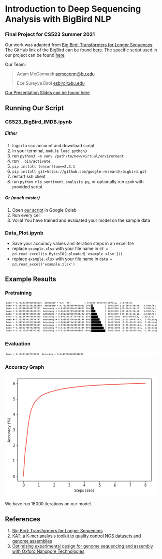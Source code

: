 # Introduction to Deep Sequencing Analysis with BigBird NLP

### Final Project for CS523 Summer 2021

Our work was adapted from [Big Bird: Transformers for Longer Sequences](https://arxiv.org/abs/2007.14062). The GitHub link of the BigBird can be found [here](https://github.com/google-research/bigbird). The specific script used in our project can be found [here](https://github.com/google-research/bigbird/blob/master/bigbird/classifier/imdb.ipynb)

Our Team:

 > Adam McCormack <acmccorm@bu.edu>
 > 
 > Ece Sureyya Birol <esbirol@bu.edu>

[Our Presentation Slides can be found here](https://drive.google.com/file/d/1OCpqMj7tmB-o5oDo5Vbq7QsL62_J3LnI/view?usp=sharing)

## Running Our Script

### CS523_BigBird_IMDB.ipynb
##### Either
1. login to scc account and download script
2. In your terminal, `module load python3`
3. run `python3 -m venv /path/to/new/virtual/environment`
4. run `. bin/activate`
5. `pip install tensorflow==2.3.1`
6. `pip install git+https://github.com/google-research/bigbird.git`
7. restart ssh client
8. run `python nlp_sentiment_analysis.py`, or optionally run `qsub` with provided script

##### Or (much easier)
1. Open [our script](https://github.com/esbirol/CS523-summer2021/blob/main/CS523_BigBird_IMDB.ipynb) in Google Colab
2. Run every cell 
3. Voila! You have trained and evaluated your model on the sample data



### Data_Plot.ipynb
- Save your accuracy values and iteration steps in an excel file
- replace `example.xlsx` with your file name in `df = pd.read_excel(io.BytesIO(uploaded['example.xlsx']))`
- replace `example.xlsx` with your file name in `data = pd.read_excel('example.xlsx')`

## Example Results

### Pretraining
![Training](https://github.com/esbirol/CS523-summer2021/blob/main/pretraining.png)

### Evaluation
![Evaluation](https://github.com/esbirol/CS523-summer2021/blob/main/eval.png)

### Accuracy Graph
<img src="https://github.com/esbirol/CS523-summer2021/blob/main/accuracy.png" width="550" height="400">

We have run 16000 iterations on our model.


## References
1. [Big Bird: Transformers for Longer Sequences](https://arxiv.org/abs/2007.14062)
2. [KAT: a K-mer analysis toolkit to quality control NGS datasets and genome assemblies](https://www.ncbi.nlm.nih.gov/pmc/articles/PMC5408915/)
3. [Optimizing experimental design for genome sequencing and assembly with Oxford Nanopore Technologies](https://www.biorxiv.org/content/10.1101/2020.05.05.079327v2)
